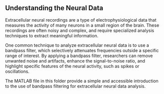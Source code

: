 ## Understanding the Neural Data

Extracellular neural recordings are a type of electrophysiological data that measures the activity of many neurons in a small region of the brain. These recordings are often noisy and complex, and require specialized analysis techniques to extract meaningful information.

One common technique to analyze extracellular neural data is to use a bandpass filter, which selectively attenuates frequencies outside a specific range of interest. By applying a bandpass filter, researchers can remove unwanted noise and artifacts, enhance the signal-to-noise ratio, and highlight specific features of the neural activity, such as spikes or oscillations.

The MATLAB file in this folder provide a simple and accessible introduction to the use of bandpass filtering for extracellular neural data analysis.
